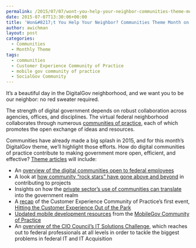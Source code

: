 ```yaml
---
permalink: /2015/07/07/wont-you-help-your-neighbor-communities-theme-month-on-digitalgov/
date: 2015-07-07T13:30:06+00:00
title: 'Won&#8217;t You Help Your Neighbor? Communities Theme Month on DigitalGov'
author: awichman
layout: post
categories:
  - Communities
  - Monthly Theme
tags:
  - communities
  - Customer Experience Community of Practice
  - mobile gov community of practice
  - SocialGov Community
---
```


It’s a beautiful day in the DigitalGov neighborhood, and we want you to be our neighbor: no red sweater required.

The strength of digital government depends on robust collaboration across agencies, offices, and disciplines. The virtual federal neighborhood collaborates through numerous [communities of practice](https://www.digitalgov.gov/communities/), each of which promotes the open exchange of ideas and resources.

Communities have already made a big splash in 2015, and for this month’s DigitalGov theme, we’ll highlight those efforts. How do digital communities of practice contribute to making government more open, efficient, and effective? [Theme articles](https://www.digitalgov.gov/category/monthly-theme/) will include:

  * An [overview of the digital communities open to federal employees](https://www.digitalgov.gov/2015/07/31/an-overview-of-digital-communities/)
  * A look at [how community “rock stars” have gone above and beyond](https://www.digitalgov.gov/2015/07/30/community-rock-star-round-up/) in contributing to projects
  * Insights on how the [private sector’s use of communities can translate](https://www.digitalgov.gov/2015/07/15/whats-in-a-name-communities-in-the-public-and-private-sectors/) into the government realm
  * A [recap](https://www.digitalgov.gov/2015/07/22/how-the-nationals-customer-experience-principles-can-be-a-home-run-for-agencies/) of the Customer Experience Community of Practice’s first event, [Hitting the Customer Experience Out of the Park](https://www.digitalgov.gov/event/hitting-the-customer-experience-out-of-the-park/)
  * [Updated mobile development resources](https://www.digitalgov.gov/2015/07/31/help-us-add-resources-to-the-updated-mobile-user-experience-guidelines/) from the [MobileGov Community of Practice](https://www.digitalgov.gov/communities/mobile/)
  * An [overview of the CIO Council’s IT Solutions Challenge](https://www.digitalgov.gov/2015/07/28/solve-federal-govs-it-problems-through-cross-collaboration/), which reaches out to federal professionals at all levels in order to tackle the biggest problems in federal IT and IT Acquisition